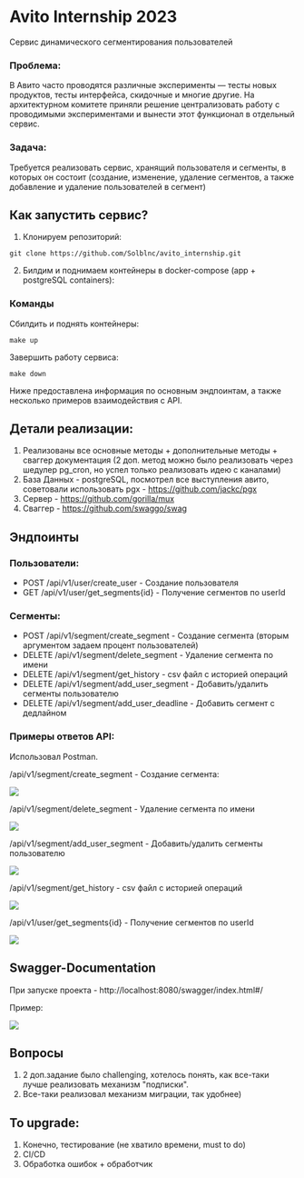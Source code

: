# Avito Internship 2023

Сервис динамического сегментирования пользователей


### Проблема:

В Авито часто проводятся различные эксперименты — тесты новых продуктов, тесты интерфейса, скидочные и многие другие. На архитектурном комитете приняли решение централизовать работу с проводимыми экспериментами и вынести этот функционал в отдельный сервис.

### Задача:

Требуется реализовать сервис, хранящий пользователя и сегменты, в которых он состоит (создание, изменение, удаление сегментов, а также добавление и удаление пользователей в сегмент)

## Как запустить сервис?

1. Клонируем репозиторий:
```
git clone https://github.com/Solblnc/avito_internship.git
```
2. Билдим и поднимаем контейнеры в docker-compose (app + postgreSQL containers):

### Команды

Сбилдить и поднять контейнеры:

```
make up
```

Завершить работу сервиса:

```
make down
```



Ниже предоставлена информация по основным эндпоинтам, а также несколько примеров взаимодействия с API.

## Детали реализации:
 1. Реализованы все основные методы + дополнительные методы + сваггер документация (2 доп. метод можно было реализовать через шедулер pg_cron, но успел только реализовать идею с каналами)
 2. База Данных - postgreSQL, посмотрел все выступления авито, советовали использовать pgx - https://github.com/jackc/pgx
 3. Сервер - https://github.com/gorilla/mux
 4. Сваггер - https://github.com/swaggo/swag


## Эндпоинты
### Пользователи:
* POST /api/v1/user/create_user - Создание пользователя
* GET /api/v1/user/get_segments{id} - Получение сегментов по userId


### Сегменты:
* POST /api/v1/segment/create_segment - Создание сегмента (вторым аргументом задаем процент пользователей)
* DELETE /api/v1/segment/delete_segment - Удаление сегмента по имени
* DELETE /api/v1/segment/get_history - csv файл с историей операций
* DELETE /api/v1/segment/add_user_segment - Добавить/удалить сегменты пользователю
* DELETE /api/v1/segment/add_user_deadline - Добавить сегмент с дедлайном

### Примеры ответов API:
Использовал Postman.

/api/v1/segment/create_segment - Создание сегмента:

![](img.png)

/api/v1/segment/delete_segment - Удаление сегмента по имени

![](img1.png)

/api/v1/segment/add_user_segment - Добавить/удалить сегменты пользователю

![](img3.png)

/api/v1/segment/get_history - csv файл с историей операций

![](img4.png)

/api/v1/user/get_segments{id} - Получение сегментов по userId

![](img5.png)

## Swagger-Documentation
При запуске проекта - http://localhost:8080/swagger/index.html#/

Пример:

![](img6.png)



##  Вопросы

1. 2 доп.задание было challenging, хотелось понять, как все-таки лучше реализовать механизм "подписки".
2. Все-таки реализовал механизм миграции, так удобнее)

## To upgrade:

1. Конечно, тестирование (не хватило времени, must to do)
2. CI/CD
3. Обработка ошибок + обработчик
